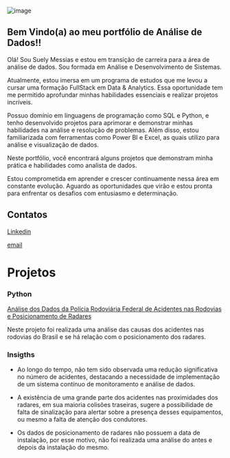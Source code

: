 ![image](https://github.com/Suelymessias/Portfolio/assets/106834424/e89f3be8-168c-4143-85d9-9d7420dac740)


## Bem Vindo(a) ao meu portfólio de Análise de Dados!!


Olá! Sou Suely Messias e estou em transição de carreira para a área de análise de dados. Sou formada em Análise e Desenvolvimento de Sistemas.

Atualmente, estou imersa em um programa de estudos que me levou a cursar uma formação FullStack em Data & Analytics. Essa oportunidade tem me permitido aprofundar minhas habilidades essenciais e realizar projetos incríveis.

Possuo domínio em linguagens de programação como SQL e Python, e tenho desenvolvido projetos para aprimorar e demonstrar minhas habilidades na análise e resolução de problemas. Além disso, estou familiarizada com ferramentas como Power BI e Excel, as quais utilizo para análise e visualização de dados.

Neste portfólio, você encontrará alguns projetos que demonstram minha prática e habilidades como analista de dados.

Estou comprometida em aprender e crescer continuamente nessa área em constante evolução. Aguardo as oportunidades que virão e estou pronta para enfrentar os desafios com entusiasmo e determinação.

## Contatos
[Linkedin](www.linkedin.com/in/suely-c-messias-analytics)

[email](suelymesssias@gmail.com)

# Projetos

### Python

[Análise dos Dados da Polícia Rodoviária Federal de Acidentes nas Rodovias e Posicionamento de Radares](https://github.com/Suelymessias/Projeto_Analise_PRF)

Neste projeto foi realizada uma análise das causas dos acidentes nas rodovias do Brasil e se há relação com o posicionamento dos radares.

### Insigths

- Ao longo do tempo, não tem sido observada uma redução significativa no número de acidentes, destacando a necessidade de implementação de um sistema contínuo de monitoramento e análise de dados.

- A existência de uma grande parte dos acidentes nas proximidades dos radares, em sua maioria colisões traseiras, sugere a possibilidade de falta de sinalização para alertar sobre a presença desses equipamentos, ou mesmo a falta de atenção dos condutores.

- Os dados de posicionamento de radares não possuem a data de instalação, por esse motivo, não foi realizada uma análise do antes e depois da instalação do mesmo.





